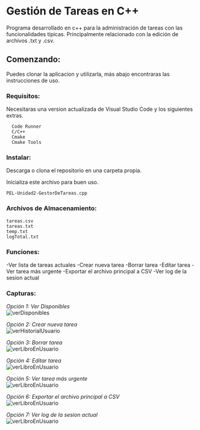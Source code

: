 # Gestión de Tareas en C++
Programa desarrollado en c++ para la administración de tareas con las funcionalidades típicas.
Principalmente relacionado con la edición de archivos .txt y .csv.

## Comenzando:
Puedes clonar la aplicacion y utilizarla, más abajo encontraras las instrucciones de uso.

### Requisitos:
Necesitaras una version actualizada de Visual Studio Code y los siguientes extras.
```
  Code Runner
  C/C++
  Cmake
  Cmake Tools
```

### Instalar:
Descarga o clona el repositorio en una carpeta propia.

Inicializa este archivo para buen uso.

```
PEL-Unidad2-GestorDeTareas.cpp
```
### Archivos de Almacenamiento:
```
tareas.csv
tareas.txt
temp.txt
logTotal.txt
```

### Funciones:
-Ver lista de tareas actuales
-Crear nueva tarea
-Borrar tarea
-Editar tarea
-Ver tarea más urgente
-Exportar el archivo principal a CSV
-Ver log de la sesion actual

### Capturas:
*Opción 1: Ver Disponibles* <br />
![verDisponibles](screenshots/verDisponibles.png)

*Opción 2: Crear nueva tarea* <br />
![verHistorialUsuario](screenshots/verHistorialUsuario.PNG)

*Opción 3: Borrar tarea* <br />
![verLibroEnUsuario](screenshots/verLibroEnUsuario.PNG)

*Opción 4: Editar tarea* <br />
![verLibroEnUsuario](screenshots/anadirLibro4.1.PNG)

*Opción 5: Ver tarea más urgente* <br />
![verLibroEnUsuario](screenshots/eliminarLibro4.2.PNG)

*Opción 6: Exportar el archivo principal a CSV* <br />
![verLibroEnUsuario](screenshots/mostrarUsuarios.PNG)

*Opción 7: Ver log de la sesion actual* <br />
![verLibroEnUsuario](screenshots/7.1.PNG)
